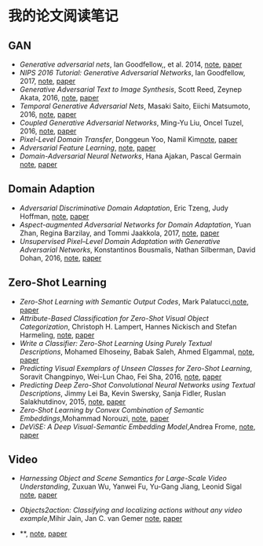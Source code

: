 # 我的论文阅读笔记

## GAN
- *Generative adversarial nets*, Ian Goodfellow,, et al. 2014, [note](https://github.com/applenob/paper_note/blob/master/gan.ipynb), [paper](https://arxiv.org/abs/1406.2661)
- *NIPS 2016 Tutorial: Generative Adversarial Networks*, Ian Goodfellow, 2017, [note](https://github.com/applenob/paper_note/blob/master/gan_tutorial.ipynb), [paper](https://arxiv.org/abs/1701.00160)
- *Generative Adversarial Text to Image Synthesis*, Scott Reed, Zeynep Akata, 2016, [note](https://github.com/applenob/paper_note/blob/master/ga-txt2i-syn.ipynb), [paper](https://arxiv.org/abs/1605.05396)
- *Temporal Generative Adversarial Nets*, Masaki Saito, Eiichi Matsumoto, 2016, [note](https://github.com/applenob/paper_note/blob/master/TGAN.ipynb), [paper](https://arxiv.org/abs/1611.06624)
- *Coupled Generative Adversarial Networks*, Ming-Yu Liu, Oncel Tuzel, 2016, [note](https://github.com/applenob/paper_note/blob/master/CoGAN.ipynb), [paper](https://arxiv.org/abs/1606.07536)
- *Pixel-Level Domain Transfer*, Donggeun Yoo, Namil Kim[note](), [paper](https://pdfs.semanticscholar.org/b196/3b7c284fd9ca485bc1c52ef8daafbdfbabad.pdf)
- *Adversarial Feature Learning*, [note](), [paper]()
- *Domain-Adversarial Neural Networks*, Hana Ajakan, Pascal Germain [note](), [paper](https://www.researchgate.net/profile/Pascal_Germain/publication/269636522_Domain-Adversarial_Neural_Networks/links/549459020cf25ee15dda2421.pdf)

## Domain Adaption
- *Adversarial Discriminative Domain Adaptation*, Eric Tzeng, Judy Hoffman, [note](), [paper](https://arxiv.org/pdf/1702.05464.pdf)
- *Aspect-augmented Adversarial Networks for Domain Adaptation*, Yuan Zhan, Regina Barzilay, and Tommi Jaakkola, 2017, [note](https://github.com/applenob/paper_note/blob/master/aan-da.ipynb), [paper](https://arxiv.org/abs/1701.00188)
- *Unsupervised Pixel–Level Domain Adaptation with Generative Adversarial Networks*, Konstantinos Bousmalis, Nathan Silberman, David Dohan, 2016, [note](https://github.com/applenob/paper_note/blob/master/uplda.ipynb), [paper](https://arxiv.org/abs/1612.05424)

## Zero-Shot Learning
- *Zero-Shot Learning with Semantic Output Codes*, Mark Palatucci,[note](), [paper](http://papers.nips.cc/paper/3650-zero-shot-learning-with-semantic-output-codes.pdf)
- *Attribute-Based Classification for Zero-Shot Visual Object Categorization*, Christoph H. Lampert, Hannes Nickisch and Stefan Harmeling, [note](), [paper](https://staff.fnwi.uva.nl/t.e.j.mensink/zsl2016/zslpubs/lampert13pami.pdf)
- *Write a Classifier: Zero-Shot Learning Using Purely Textual Descriptions*, Mohamed Elhoseiny, Babak Saleh, Ahmed Elgammal, [note](https://github.com/applenob/paper_note/blob/master/wc-zsl.ipynb), [paper](https://www.researchgate.net/profile/Mohamed_Elhoseiny2/publication/259334789_Write_a_Classifier_Zero_Shot_Learning_Using_Purely_Textual_Descriptions/links/0deec52b1096b57770000000.pdf)
- *Predicting Visual Exemplars of Unseen Classes for Zero-Shot Learning*, Soravit Changpinyo, Wei-Lun Chao, Fei Sha, 2016, [note](https://github.com/applenob/paper_note/blob/master/pve-zsl.ipynb), [paper](https://arxiv.org/abs/1605.08151)
- *Predicting Deep Zero-Shot Convolutional Neural Networks using Textual Descriptions*, Jimmy Lei Ba, Kevin Swersky, Sanja Fidler, Ruslan Salakhutdinov, 2015, [note](https://github.com/applenob/paper_note/blob/master/pd-zs-cnn.ipynb), [paper](https://arxiv.org/abs/1506.00511)
- *Zero-Shot Learning by Convex Combination of Semantic Embeddings*,Mohammad Norouzi, [note](), [paper](https://arxiv.org/pdf/1312.5650.pdf)
- *DeViSE: A Deep Visual-Semantic Embedding Model*,Andrea Frome, [note](https://github.com/applenob/paper_note/blob/master/devise.ipynb), [paper](http://webia.lip6.fr/~gallinar/gallinari/uploads/Teaching/NIPS2013-frome.pdf)

## Video
- *Harnessing Object and Scene Semantics for Large-Scale Video Understanding*, Zuxuan Wu, Yanwei Fu, Yu-Gang Jiang, Leonid Sigal [note](https://github.com/applenob/paper_note/blob/master/hoss.ipynb), [paper](http://cs.brown.edu/~ls/Publications/cvpr2016wu.pdf)
- *Objects2action: Classifying and localizing actions without any video example*,Mihir Jain, Jan C. van Gemer [note](https://github.com/applenob/paper_note/blob/master/o2a.ipynb), [paper](https://staff.fnwi.uva.nl/t.e.j.mensink/zsl2016/zslpubs/jain15iccv.pdf)

- **, [note](), [paper]()